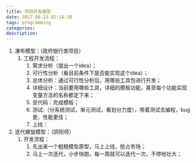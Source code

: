 ```yaml
---
title: 项目开发模型
date: 2017-06-23 02:14:38
tags: programming
categories: 
description: 
---
```

1. 瀑布模型：(政府银行类项目）
	1. 工程开发流程：
		1.   需求分析（提出一个idea）；
		2.  可行性分析（看目前条件下是否能实现这个idea）；
		3.  总体分析：通过可行性分析后，用哪些工具包进行开发；
		4.  详细设计：当前要用哪些工具，详细的模板功能，甚至每个功能实现变量方法的名称都定下来；
		5.  垒代码：完成模板；
		6.  测试:（分系统测试，单元测试，看划分力度），带着测试去编程，bug更，性能更佳；
		7.  上线：
2. 迭代螺旋模型：（阴阳师）
	1. 开发流程：
		1. 先出来一个粗糙模型原型，马上上线，抢占市场；
		2. 马上一次迭代，小步快跑，每一周就可以迭代一次，不停地壮大；